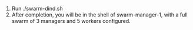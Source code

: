 1. Run ./swarm-dind.sh
2. After completion, you will be in the shell of swarm-manager-1, with a full swarm of 3 managers and 5 workers configured.
